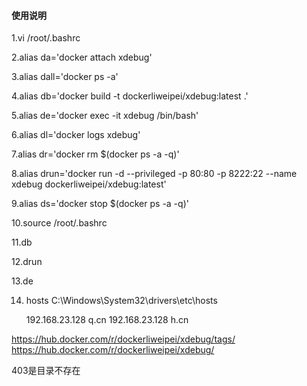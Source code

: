 #### 使用说明
1.vi /root/.bashrc

2.alias da='docker attach xdebug'

3.alias dall='docker ps -a'

4.alias db='docker build -t dockerliweipei/xdebug:latest .'

5.alias de='docker exec -it xdebug /bin/bash'

6.alias dl='docker logs xdebug'

7.alias dr='docker rm $(docker ps -a -q)'

8.alias drun='docker run  -d --privileged -p 80:80 -p 8222:22 --name xdebug dockerliweipei/xdebug:latest'

9.alias ds='docker stop $(docker ps -a -q)'

10.source /root/.bashrc

11.db

12.drun

13.de

14. hosts
    C:\Windows\System32\drivers\etc\hosts

    192.168.23.128       q.cn
   192.168.23.128       h.cn



https://hub.docker.com/r/dockerliweipei/xdebug/tags/
https://hub.docker.com/r/dockerliweipei/xdebug/

403是目录不存在